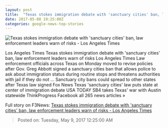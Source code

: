 ```yaml
---
layout: post
title:  "Texas stokes immigration debate with 'sanctuary cities' ban, law enforcement leaders warn of risks - Los Angeles Times"
date: 2017-05-08 19:25:00Z
categories: google-news-top-stories
---
```


![Texas stokes immigration debate with 'sanctuary cities' ban, law enforcement leaders warn of risks - Los Angeles Times](http://www.trbimg.com/img-5910cc79/turbine/la-na-texas-sanctuary-cities-20170508)

Los Angeles Times Texas stokes immigration debate with 'sanctuary cities' ban, law enforcement leaders warn of risks Los Angeles Times Law enforcement officials across Texas on Monday moved to revise policies after Gov. Greg Abbott signed a sanctuary cities ban that allows police to ask about immigration status during routine stops and threatens authorities with jail if they do not ... Sanctuary city bans could spread to other states after Texas law signed Fox News Texas 'sanctuary cities' law puts state at center of immigration debate USA TODAY SB4 takes Texas' war with Austin statewide ThinkProgress Facebook all 265 news articles »


Full story on F3News: [Texas stokes immigration debate with 'sanctuary cities' ban, law enforcement leaders warn of risks - Los Angeles Times](http://www.f3nws.com/n/egvQZ)

> Posted on: Tuesday, May 9, 2017 12:25:00 AM

